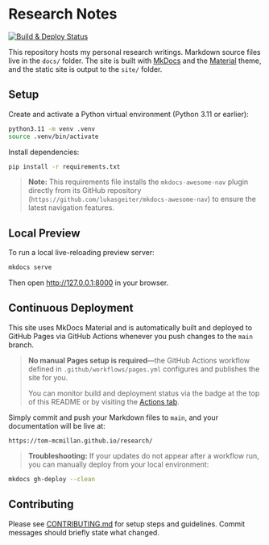 # Research Notes

[![Build & Deploy Status](https://github.com/tom-mcmillan/research/actions/workflows/pages.yml/badge.svg)](https://github.com/tom-mcmillan/research/actions)

This repository hosts my personal research writings. Markdown source files live in the `docs/` folder. The site is built with [MkDocs](https://www.mkdocs.org/) and the [Material](https://squidfunk.github.io/mkdocs-material/) theme, and the static site is output to the `site/` folder.

## Setup

Create and activate a Python virtual environment (Python 3.11 or earlier):

```bash
python3.11 -m venv .venv
source .venv/bin/activate
```

Install dependencies:

```bash
pip install -r requirements.txt
```
> **Note:** This requirements file installs the `mkdocs-awesome-nav` plugin directly from its GitHub repository (`https://github.com/lukasgeiter/mkdocs-awesome-nav`) to ensure the latest navigation features.

## Local Preview

To run a local live-reloading preview server:

```bash
mkdocs serve
```

Then open <http://127.0.0.1:8000> in your browser.
## Continuous Deployment
This site uses MkDocs Material and is automatically built and deployed to GitHub Pages via GitHub Actions whenever you push changes to the `main` branch.

> **No manual Pages setup is required**—the GitHub Actions workflow defined in `.github/workflows/pages.yml` configures and publishes the site for you.
>
> You can monitor build and deployment status via the badge at the top of this README or by visiting the [Actions tab](https://github.com/tom-mcmillan/research/actions).

Simply commit and push your Markdown files to `main`, and your documentation will be live at:

```
https://tom-mcmillan.github.io/research/
```

> **Troubleshooting:** If your updates do not appear after a workflow run, you can manually deploy from your local environment:

```bash
mkdocs gh-deploy --clean
```

## Contributing

Please see [CONTRIBUTING.md](CONTRIBUTING.md) for setup steps and
guidelines. Commit messages should briefly state what changed.
